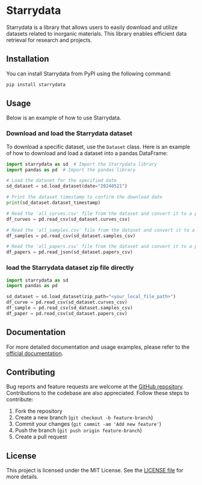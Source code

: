 # Starrydata

Starrydata is a library that allows users to easily download and utilize datasets related to inorganic materials. This library enables efficient data retrieval for research and projects.

## Installation

You can install Starrydata from PyPI using the following command:

```sh
pip install starrydata
```

## Usage

Below is an example of how to use Starrydata.

### Download and load the Starrydata dataset

To download a specific dataset, use the `Dataset` class. Here is an example of how to download and load a dataset into a pandas DataFrame:

```python
import starrydata as sd  # Import the Starrydata library
import pandas as pd  # Import the pandas library

# Load the dataset for the specified date
sd_dataset = sd.load_dataset(date="20240521")

# Print the dataset timestamp to confirm the download date
print(sd_dataset.dataset_timestamp)

# Read the 'all_curves.csv' file from the dataset and convert it to a pandas DataFrame
df_curves = pd.read_csv(sd_dataset.curves_csv)

# Read the 'all_samples.csv' file from the dataset and convert it to a pandas DataFrame
df_samples = pd.read_csv(sd_dataset.samples_csv)

# Read the 'all_papers.csv' file from the dataset and convert it to a pandas DataFrame
df_papers = pd.read_json(sd_dataset.papers_csv)
```

### load the Starrydata dataset zip file directly

```python
import starrydata as sd
import pandas as pd

sd_dataset = sd.load_dataset(zip_path="<your_local_file_path>")
df_curve = pd.read_csv(sd_dataset.curves_csv)
df_sample = pd.read_csv(sd_dataset.samples_csv)
df_paper = pd.read_csv(sd_dataset.papers_csv)
```

## Documentation

For more detailed documentation and usage examples, please refer to the [official documentation](https://pypi.org/project/starrydata/).

## Contributing

Bug reports and feature requests are welcome at the [GitHub repository](https://github.com/starrydata/starrydata-python-library/). Contributions to the codebase are also appreciated. Follow these steps to contribute:

1. Fork the repository
2. Create a new branch (`git checkout -b feature-branch`)
3. Commit your changes (`git commit -am 'Add new feature'`)
4. Push the branch (`git push origin feature-branch`)
5. Create a pull request

## License

This project is licensed under the MIT License. See the [LICENSE file](https://github.com/starrydata/starrydata-python-library?tab=MIT-1-ov-file#readme) for more details.

